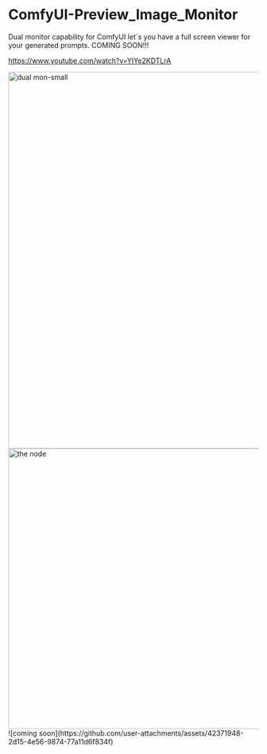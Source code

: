 # ComfyUI-Preview_Image_Monitor
Dual monitor capability for ComfyUI let´s you have a full screen viewer for your generated prompts. COMING SOON!!!

https://www.youtube.com/watch?v=YIYe2KDTLrA

<img width="1008" height="756" alt="dual mon-small" src="https://github.com/user-attachments/assets/6d6a9807-fea9-469d-9d9e-82475a48c91c" />
<img width="712" height="563" alt="the node" src="https://github.com/user-attachments/assets/f76eabda-e5b2-444f-beec-e5c09dbf8675" />
![coming soon](https://github.com/user-attachments/assets/42371948-2d15-4e56-9874-77a11d6f834f)
